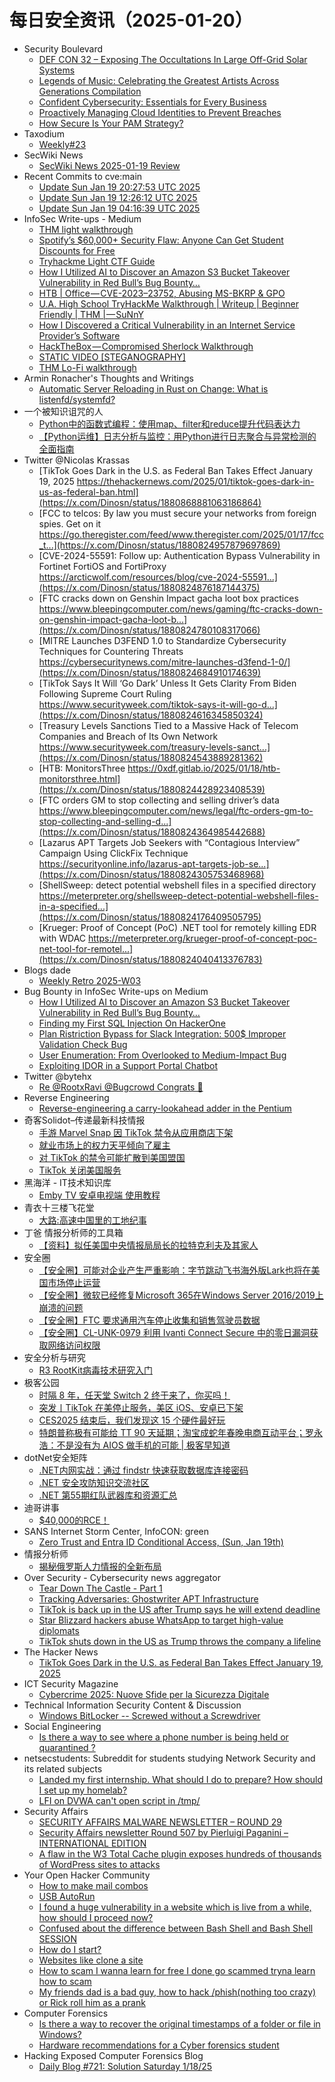 # 每日安全资讯（2025-01-20）

- Security Boulevard
  - [DEF CON 32 – Exposing The Occultations In Large Off-Grid Solar Systems](https://securityboulevard.com/2025/01/def-con-32-exposing-the-occultations-in-large-off-grid-solar-systems/)
  - [Legends of Music: Celebrating the Greatest Artists Across Generations Compilation](https://securityboulevard.com/2025/01/legends-of-music-celebrating-the-greatest-artists-across-generations-compilation/)
  - [Confident Cybersecurity: Essentials for Every Business](https://securityboulevard.com/2025/01/confident-cybersecurity-essentials-for-every-business/)
  - [Proactively Managing Cloud Identities to Prevent Breaches](https://securityboulevard.com/2025/01/proactively-managing-cloud-identities-to-prevent-breaches/)
  - [How Secure Is Your PAM Strategy?](https://securityboulevard.com/2025/01/how-secure-is-your-pam-strategy/)
- Taxodium
  - [Weekly#23](https://taxodium.ink/23.html)
- SecWiki News
  - [SecWiki News 2025-01-19 Review](http://www.sec-wiki.com/?2025-01-19)
- Recent Commits to cve:main
  - [Update Sun Jan 19 20:27:53 UTC 2025](https://github.com/trickest/cve/commit/7e1f2063923cfa93d78465725760773477e387aa)
  - [Update Sun Jan 19 12:26:12 UTC 2025](https://github.com/trickest/cve/commit/82640a9c27a9871a0f3f4be31b4606aa2dfa2dca)
  - [Update Sun Jan 19 04:16:39 UTC 2025](https://github.com/trickest/cve/commit/dc028ae10989ac4ee92b70cb89ffeb4bd20660b6)
- InfoSec Write-ups - Medium
  - [THM light walkthrough](https://infosecwriteups.com/thm-light-walkthrough-f4b62d3ce824?source=rss----7b722bfd1b8d---4)
  - [Spotify’s $60,000+ Security Flaw: Anyone Can Get Student Discounts for Free](https://infosecwriteups.com/spotifys-60-000-security-flaw-anyone-can-get-student-discounts-for-free-53050d6b7e35?source=rss----7b722bfd1b8d---4)
  - [Tryhackme Light CTF Guide](https://infosecwriteups.com/tryhackme-light-ctf-guide-cdfe5e9df002?source=rss----7b722bfd1b8d---4)
  - [How I Utilized AI to Discover an Amazon S3 Bucket Takeover Vulnerability in Red Bull’s Bug Bounty…](https://infosecwriteups.com/how-i-utilized-ai-to-discover-an-amazon-s3-bucket-takeover-vulnerability-in-red-bulls-bug-bounty-503d3c4d995f?source=rss----7b722bfd1b8d---4)
  - [HTB | Office — CVE-2023–23752, Abusing MS-BKRP & GPO](https://infosecwriteups.com/htb-office-cve-2023-23752-abusing-ms-bkrp-gpo-304f05f4fd55?source=rss----7b722bfd1b8d---4)
  - [U.A. High School TryHackMe Walkthrough | Writeup | Beginner Friendly | THM | — SuNnY](https://infosecwriteups.com/u-a-high-school-tryhackme-walkthrough-writeup-beginner-friendly-thm-sunny-802daabf3ac4?source=rss----7b722bfd1b8d---4)
  - [How I Discovered a Critical Vulnerability in an Internet Service Provider’s Software](https://infosecwriteups.com/how-i-discovered-a-critical-vulnerability-in-an-internet-service-providers-software-56c6cc00f338?source=rss----7b722bfd1b8d---4)
  - [HackTheBox — Compromised Sherlock Walkthrough](https://infosecwriteups.com/hackthebox-compromised-sherlock-walkthrough-9a2cc29cc0a0?source=rss----7b722bfd1b8d---4)
  - [STATIC VIDEO [STEGANOGRAPHY]](https://infosecwriteups.com/static-video-steganography-12006cc51b31?source=rss----7b722bfd1b8d---4)
  - [THM Lo-Fi walkthrough](https://infosecwriteups.com/thm-lo-fi-walkthrough-1cd311467277?source=rss----7b722bfd1b8d---4)
- Armin Ronacher's Thoughts and Writings
  - [Automatic Server Reloading in Rust on Change: What is listenfd/systemfd?](http://lucumr.pocoo.org/2025/1/19/what-is-systemfd)
- 一个被知识诅咒的人
  - [Python中的函数式编程：使用map、filter和reduce提升代码表达力](https://blog.csdn.net/nokiaguy/article/details/145243904)
  - [【Python运维】日志分析与监控：用Python进行日志聚合与异常检测的全面指南](https://blog.csdn.net/nokiaguy/article/details/145243887)
- Twitter @Nicolas Krassas
  - [TikTok Goes Dark in the U.S. as Federal Ban Takes Effect January 19, 2025 https://thehackernews.com/2025/01/tiktok-goes-dark-in-us-as-federal-ban.html](https://x.com/Dinosn/status/1880868881063186864)
  - [FCC to telcos: By law you must secure your networks from foreign spies. Get on it https://go.theregister.com/feed/www.theregister.com/2025/01/17/fcc_t...](https://x.com/Dinosn/status/1880824957879697869)
  - [CVE-2024-55591: Follow up: Authentication Bypass Vulnerability in Fortinet FortiOS and FortiProxy https://arcticwolf.com/resources/blog/cve-2024-55591...](https://x.com/Dinosn/status/1880824876187144375)
  - [FTC cracks down on Genshin Impact gacha loot box practices https://www.bleepingcomputer.com/news/gaming/ftc-cracks-down-on-genshin-impact-gacha-loot-b...](https://x.com/Dinosn/status/1880824780108317066)
  - [MITRE Launches D3FEND 1.0 to Standardize Cybersecurity Techniques for Countering Threats https://cybersecuritynews.com/mitre-launches-d3fend-1-0/](https://x.com/Dinosn/status/1880824684910174639)
  - [TikTok Says It Will ‘Go Dark’ Unless It Gets Clarity From Biden Following Supreme Court Ruling https://www.securityweek.com/tiktok-says-it-will-go-d...](https://x.com/Dinosn/status/1880824616345850324)
  - [Treasury Levels Sanctions Tied to a Massive Hack of Telecom Companies and Breach of Its Own Network https://www.securityweek.com/treasury-levels-sanct...](https://x.com/Dinosn/status/1880824543889281362)
  - [HTB: MonitorsThree https://0xdf.gitlab.io/2025/01/18/htb-monitorsthree.html](https://x.com/Dinosn/status/1880824428923408539)
  - [FTC orders GM to stop collecting and selling driver’s data https://www.bleepingcomputer.com/news/legal/ftc-orders-gm-to-stop-collecting-and-selling-d...](https://x.com/Dinosn/status/1880824364985442688)
  - [Lazarus APT Targets Job Seekers with “Contagious Interview” Campaign Using ClickFix Technique https://securityonline.info/lazarus-apt-targets-job-se...](https://x.com/Dinosn/status/1880824305753468968)
  - [ShellSweep: detect potential webshell files in a specified directory https://meterpreter.org/shellsweep-detect-potential-webshell-files-in-a-specified...](https://x.com/Dinosn/status/1880824176409505795)
  - [Krueger: Proof of Concept (PoC) .NET tool for remotely killing EDR with WDAC https://meterpreter.org/krueger-proof-of-concept-poc-net-tool-for-remotel...](https://x.com/Dinosn/status/1880824040413376783)
- Blogs  dade
  - [Weekly Retro 2025-W03](https://0xda.de/blog/2025/01/weekly-retro-2025-w03/)
- Bug Bounty in InfoSec Write-ups on Medium
  - [How I Utilized AI to Discover an Amazon S3 Bucket Takeover Vulnerability in Red Bull’s Bug Bounty…](https://infosecwriteups.com/how-i-utilized-ai-to-discover-an-amazon-s3-bucket-takeover-vulnerability-in-red-bulls-bug-bounty-503d3c4d995f?source=rss----7b722bfd1b8d--bug_bounty)
  - [Finding my First SQL Injection On HackerOne](https://infosecwriteups.com/finding-my-first-sql-injection-on-hackerone-6a031ab5aa1c?source=rss----7b722bfd1b8d--bug_bounty)
  - [Plan Ristriction Bypass for Slack Integration: 500$ Improper Validation Check Bug](https://infosecwriteups.com/plan-ristriction-bypass-for-slack-integration-500-improper-validation-check-bug-0c1acf6f01d3?source=rss----7b722bfd1b8d--bug_bounty)
  - [User Enumeration: From Overlooked to Medium-Impact Bug](https://infosecwriteups.com/user-enumeration-from-overlooked-to-medium-impact-bug-48bbefa2ab3b?source=rss----7b722bfd1b8d--bug_bounty)
  - [Exploiting IDOR in a Support Portal Chatbot](https://infosecwriteups.com/exploiting-idor-in-a-support-portal-chatbot-f1d0617bace1?source=rss----7b722bfd1b8d--bug_bounty)
- Twitter @bytehx
  - [Re @RootxRavi @Bugcrowd Congrats 🎉](https://x.com/bytehx343/status/1880802330616168804)
- Reverse Engineering
  - [Reverse-engineering a carry-lookahead adder in the Pentium](https://www.reddit.com/r/ReverseEngineering/comments/1i4oek3/reverseengineering_a_carrylookahead_adder_in_the/)
- 奇客Solidot–传递最新科技情报
  - [手游 Marvel Snap 因 TikTok 禁令从应用商店下架](https://www.solidot.org/story?sid=80372)
  - [就业市场上的权力天平倾向了雇主](https://www.solidot.org/story?sid=80371)
  - [对 TikTok 的禁令可能扩散到美国盟国](https://www.solidot.org/story?sid=80370)
  - [TikTok 关闭美国服务](https://www.solidot.org/story?sid=80369)
- 黑海洋 - IT技术知识库
  - [Emby TV 安卓电视端 使用教程](https://blog.upx8.com/4674)
- 青衣十三楼飞花堂
  - [大路:高速中国里的工地纪事](https://mp.weixin.qq.com/s?__biz=MzUzMjQyMDE3Ng==&mid=2247487918&idx=1&sn=62fa743b6f7cd093a352b0917f89a0e8&chksm=fab2d291cdc55b87d7b94cecfbd60540e362d1a5c59f44c62911d214c10d2bce471e9c680efd&scene=58&subscene=0#rd)
- 丁爸 情报分析师的工具箱
  - [【资料】拟任美国中央情报局局长的拉特克利夫及其家人](https://mp.weixin.qq.com/s?__biz=MzI2MTE0NTE3Mw==&mid=2651148624&idx=1&sn=576c40259107f8aabc30212443488fee&chksm=f1af266ac6d8af7c3bec1081deebb88f2250a0d00614bd70fa3795f753849ec277a9f8463a5b&scene=58&subscene=0#rd)
- 安全圈
  - [【安全圈】可能对企业产生严重影响：字节跳动飞书海外版Lark也将在美国市场停止运营](https://mp.weixin.qq.com/s?__biz=MzIzMzE4NDU1OQ==&mid=2652067480&idx=1&sn=c2d0bb267baf11570d6e3253fa3ff4fe&chksm=f36e7ad8c419f3ce38cfc35ec6bd2c637b49c85b101d0b057484bc1ace20d684457a77a7a7eb&scene=58&subscene=0#rd)
  - [【安全圈】微软已经修复Microsoft 365在Windows Server 2016/2019上崩溃的问题](https://mp.weixin.qq.com/s?__biz=MzIzMzE4NDU1OQ==&mid=2652067480&idx=2&sn=e94b5cb3a624cdca3e6452bf7c79d7a8&chksm=f36e7ad8c419f3cef73c242196a8499de4c2c79ec90ca98bd662ee5575f6ac22d4041dcd89d4&scene=58&subscene=0#rd)
  - [【安全圈】FTC 要求通用汽车停止收集和销售驾驶员数据](https://mp.weixin.qq.com/s?__biz=MzIzMzE4NDU1OQ==&mid=2652067480&idx=3&sn=220a3c1eb7166bba53400942dfa9cab1&chksm=f36e7ad8c419f3ce7eec3c9934f5c50798a83c044de9ed8607edfb8e503cd95268521f790488&scene=58&subscene=0#rd)
  - [【安全圈】CL-UNK-0979 利用 Ivanti Connect Secure 中的零日漏洞获取网络访问权限](https://mp.weixin.qq.com/s?__biz=MzIzMzE4NDU1OQ==&mid=2652067480&idx=4&sn=8dc7094933166fceeb2e467f38e23545&chksm=f36e7ad8c419f3ce413fdcd09b7fbf2c3828fe34b5aca8c6a3b0d570a1f213c166b9943c4be8&scene=58&subscene=0#rd)
- 安全分析与研究
  - [R3 RootKit病毒技术研究入门](https://mp.weixin.qq.com/s?__biz=MzA4ODEyODA3MQ==&mid=2247490049&idx=1&sn=eec060b016a2c2c48b9a5a5a5a6ef745&chksm=902fb529a7583c3f0a2b0935cfd9f3df6108088566ca52d5bd9df83588d2b382a01ee1757d28&scene=58&subscene=0#rd)
- 极客公园
  - [时隔 8 年，任天堂 Switch 2 终于来了，你买吗！](https://mp.weixin.qq.com/s?__biz=MTMwNDMwODQ0MQ==&mid=2653072331&idx=1&sn=2f8f2f9d50771b9c3f15cac061f8cff5&chksm=7e57d67d49205f6b80e31d9a0db91bdb72aeb161490952954a50f42f6e6407a71de7670d311a&scene=58&subscene=0#rd)
  - [突发丨TikTok 在美停止服务，美区 iOS、安卓已下架](https://mp.weixin.qq.com/s?__biz=MTMwNDMwODQ0MQ==&mid=2653072318&idx=1&sn=39714f4d9915dd2b8a13f2ee5e0d1dc4&chksm=7e57d60849205f1e5b367c604a88c280ee2430767ce018c69a868cd6e0a3ace6cd34660af42f&scene=58&subscene=0#rd)
  - [CES2025 结束后，我们发现这 15 个硬件最好玩](https://mp.weixin.qq.com/s?__biz=MTMwNDMwODQ0MQ==&mid=2653072318&idx=2&sn=01f4b2ec30208ccde2ff857f379c582f&chksm=7e57d60849205f1e587b175eb8e43d2af4043ce37102178a86e3559f30e72ee5496af3b47244&scene=58&subscene=0#rd)
  - [特朗普称极有可能给 TT 90 天延期；淘宝成蛇年春晚电商互动平台；罗永浩：不是没有为 AIOS 做手机的可能 | 极客早知道](https://mp.weixin.qq.com/s?__biz=MTMwNDMwODQ0MQ==&mid=2653072306&idx=1&sn=89adf3a1ce8d4ba450cc7ac7f6979885&chksm=7e57d60449205f1299e2dbb972c999b2f84092c376740374ba2498ce61e97f58d6c8ad726960&scene=58&subscene=0#rd)
- dotNet安全矩阵
  - [.NET内网实战：通过 findstr 快速获取数据库连接密码](https://mp.weixin.qq.com/s?__biz=MzUyOTc3NTQ5MA==&mid=2247498317&idx=1&sn=a5fbee0aae201e4dfbe1b11cd8875574&chksm=fa5954a0cd2eddb64b0d918c03c9bcd317a860e08c6e4b8154b1b5af1c4146c88ad78be379c2&scene=58&subscene=0#rd)
  - [.NET 安全攻防知识交流社区](https://mp.weixin.qq.com/s?__biz=MzUyOTc3NTQ5MA==&mid=2247498317&idx=2&sn=d7ca7d91aa1a789626ddce7bc16645ad&chksm=fa5954a0cd2eddb61fd6d64dce4872114b6810630ff226c508b9b940b8bf43a1c5061b1f1e2e&scene=58&subscene=0#rd)
  - [.NET 第55期红队武器库和资源汇总](https://mp.weixin.qq.com/s?__biz=MzUyOTc3NTQ5MA==&mid=2247498317&idx=3&sn=e32ddb9164eebb4dbe090802a5ff5d22&chksm=fa5954a0cd2eddb69193b05c5c3ffb37d6bff2b7cf2d0c2bfc9a329b7586a39b74d3010d81c3&scene=58&subscene=0#rd)
- 迪哥讲事
  - [$40,000的RCE！](https://mp.weixin.qq.com/s?__biz=MzIzMTIzNTM0MA==&mid=2247496907&idx=1&sn=bf65d0102436150a0dc5482d51b5c998&chksm=e8a5fea8dfd277be56fc6d30fe19c8d65094b9ea55e1628f0c5742c243d612eee6b973167e6b&scene=58&subscene=0#rd)
- SANS Internet Storm Center, InfoCON: green
  - [Zero Trust and Entra ID Conditional Access, (Sun, Jan 19th)](https://isc.sans.edu/diary/rss/31602)
- 情报分析师
  - [揭秘俄罗斯人力情报的全新布局](https://mp.weixin.qq.com/s?__biz=MzA3Mjc1MTkwOA==&mid=2650559015&idx=1&sn=37962d35fd4ae69a3f4a81abdff654e7&chksm=87117c6cb066f57aa21d4ea03c2085ec0beb649116bd42891f430041cf6993324f15a4dcce41&scene=58&subscene=0#rd)
- Over Security - Cybersecurity news aggregator
  - [Tear Down The Castle - Part 1](https://dfir.ch/posts/tear_down_castle_part_one/)
  - [Tracking Adversaries: Ghostwriter APT Infrastructure](https://blog.bushidotoken.net/2025/01/tracking-adversaries-ghostwriter-apt.html)
  - [TikTok is back up in the US after Trump says he will extend deadline](https://www.bleepingcomputer.com/news/software/tiktok-is-back-up-in-the-us-after-trump-says-he-will-extend-deadline/)
  - [Star Blizzard hackers abuse WhatsApp to target high-value diplomats](https://www.bleepingcomputer.com/news/security/star-blizzard-hackers-abuse-whatsapp-to-target-high-value-diplomats/)
  - [TikTok shuts down in the US as Trump throws the company a lifeline](https://www.bleepingcomputer.com/news/software/tiktok-shuts-down-in-the-us-as-trump-throws-the-company-a-lifeline/)
- The Hacker News
  - [TikTok Goes Dark in the U.S. as Federal Ban Takes Effect January 19, 2025](https://thehackernews.com/2025/01/tiktok-goes-dark-in-us-as-federal-ban.html)
- ICT Security Magazine
  - [Cybercrime 2025: Nuove Sfide per la Sicurezza Digitale](https://www.ictsecuritymagazine.com/notizie/cybercrime-2025/)
- Technical Information Security Content & Discussion
  - [Windows BitLocker -- Screwed without a Screwdriver](https://www.reddit.com/r/netsec/comments/1i54psl/windows_bitlocker_screwed_without_a_screwdriver/)
- Social Engineering
  - [Is there a way to see where a phone number is being held or quarantined ?](https://www.reddit.com/r/SocialEngineering/comments/1i53r6k/is_there_a_way_to_see_where_a_phone_number_is/)
- netsecstudents: Subreddit for students studying Network Security and its related subjects
  - [Landed my first internship. What should I do to prepare? How should I set up my homelab?](https://www.reddit.com/r/netsecstudents/comments/1i5aqac/landed_my_first_internship_what_should_i_do_to/)
  - [LFI on DVWA can't open script in /tmp/](https://www.reddit.com/r/netsecstudents/comments/1i51u1q/lfi_on_dvwa_cant_open_script_in_tmp/)
- Security Affairs
  - [SECURITY AFFAIRS MALWARE NEWSLETTER – ROUND 29](https://securityaffairs.com/173232/malware/security-affairs-malware-newsletter-round-29.html)
  - [Security Affairs newsletter Round 507 by Pierluigi Paganini – INTERNATIONAL EDITION](https://securityaffairs.com/173227/uncategorized/security-affairs-newsletter-round-507-by-pierluigi-paganini-international-edition.html)
  - [A flaw in the W3 Total Cache plugin exposes hundreds of thousands of WordPress sites to attacks](https://securityaffairs.com/173219/security/w3-total-cache-wordpress-plugin-cve-2024-12365.html)
- Your Open Hacker Community
  - [How to make mail combos](https://www.reddit.com/r/HowToHack/comments/1i5d082/how_to_make_mail_combos/)
  - [USB AutoRun](https://www.reddit.com/r/HowToHack/comments/1i5613w/usb_autorun/)
  - [I found a huge vulnerability in a website which is live from a while, how should I proceed now?](https://www.reddit.com/r/HowToHack/comments/1i524zp/i_found_a_huge_vulnerability_in_a_website_which/)
  - [Confused about the difference between Bash Shell and Bash Shell SESSION](https://www.reddit.com/r/HowToHack/comments/1i4tyqb/confused_about_the_difference_between_bash_shell/)
  - [How do I start?](https://www.reddit.com/r/HowToHack/comments/1i59myg/how_do_i_start/)
  - [Websites like clone a site](https://www.reddit.com/r/HowToHack/comments/1i561mi/websites_like_clone_a_site/)
  - [How to scam I wanna learn for free I done go scammed tryna learn how to scam](https://www.reddit.com/r/HowToHack/comments/1i582el/how_to_scam_i_wanna_learn_for_free_i_done_go/)
  - [My friends dad is a bad guy, how to hack /phish(nothing too crazy) or Rick roll him as a prank](https://www.reddit.com/r/HowToHack/comments/1i5639j/my_friends_dad_is_a_bad_guy_how_to_hack/)
- Computer Forensics
  - [Is there a way to recover the original timestamps of a folder or file in Windows?](https://www.reddit.com/r/computerforensics/comments/1i59xff/is_there_a_way_to_recover_the_original_timestamps/)
  - [Hardware recommendations for a Cyber forensics student](https://www.reddit.com/r/computerforensics/comments/1i4po0t/hardware_recommendations_for_a_cyber_forensics/)
- Hacking Exposed Computer Forensics Blog
  - [Daily Blog #721: Solution Saturday 1/18/25](https://www.hecfblog.com/2025/01/daily-blog-721-solution-saturday-11825.html)
